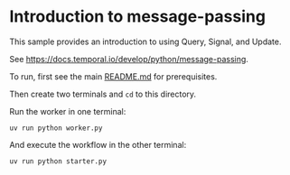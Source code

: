 # Introduction to message-passing

This sample provides an introduction to using Query, Signal, and Update.

See https://docs.temporal.io/develop/python/message-passing.

To run, first see the main [README.md](../../README.md) for prerequisites.

Then create two terminals and `cd` to this directory.

Run the worker in one terminal:

    uv run python worker.py

And execute the workflow in the other terminal:

    uv run python starter.py


